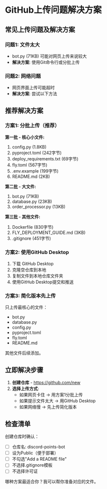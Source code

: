 # GitHub上传问题解决方案

## 常见上传问题及解决方案

### 问题1: 文件太大
- bot.py (71KB) 可能对网页上传来说较大
- **解决方案**: 使用Git命令行或分批上传

### 问题2: 网络问题
- 网页界面上传可能超时
- **解决方案**: 尝试以下方法

## 推荐解决方案

### 方案1: 分批上传（推荐）

**第一批 - 核心小文件:**
1. config.py (1.8KB)
2. pyproject.toml (242字节)
3. deploy_requirements.txt (69字节)
4. fly.toml (567字节)
5. .env.example (199字节)
6. README.md (2KB)

**第二批 - 大文件:**
1. bot.py (71KB)
2. database.py (23KB)
3. order_processor.py (13KB)

**第三批 - 其他文件:**
1. Dockerfile (830字节)
2. FLY_DEPLOYMENT_GUIDE.md (3KB)
3. .gitignore (451字节)

### 方案2: 使用GitHub Desktop
1. 下载 GitHub Desktop
2. 克隆空仓库到本地
3. 复制文件到本地仓库文件夹
4. 使用GitHub Desktop提交和推送

### 方案3: 简化版本先上传
只上传最核心的文件：
- bot.py
- database.py
- config.py
- pyproject.toml
- fly.toml
- README.md

其他文件后续添加。

## 立即解决步骤

1. **创建仓库** - https://github.com/new
2. **选择上传方式**:
   - 如果网页卡住 → 用方案1分批上传
   - 如果提示文件太大 → 用GitHub Desktop
   - 如果网络慢 → 先上传简化版本

## 检查清单

创建仓库时确认：
- [ ] 仓库名: discord-points-bot
- [ ] 设为Public（便于部署）
- [ ] 不勾选"Add a README file"
- [ ] 不选择.gitignore模板
- [ ] 不选择许可证

哪种方案最适合你？我可以帮你准备对应的文件。